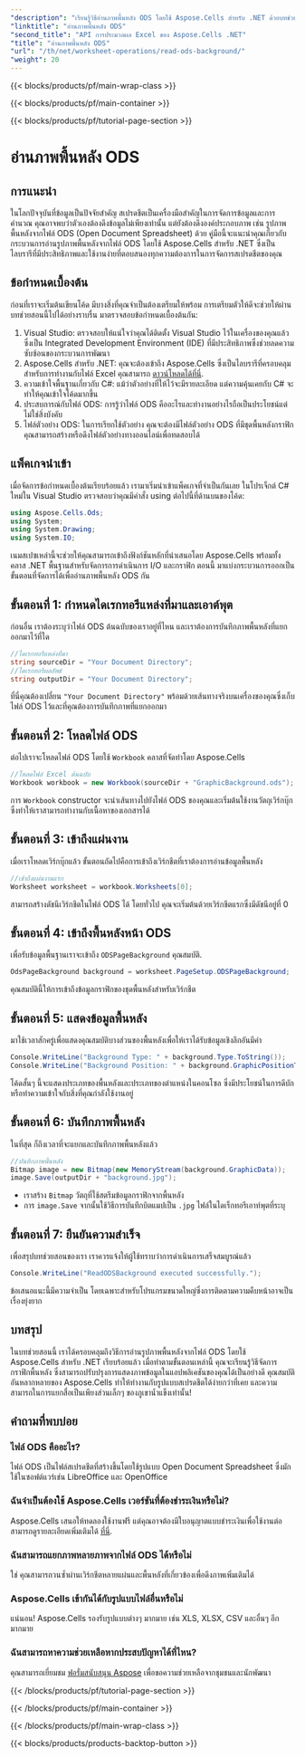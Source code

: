 ```yaml
---
"description": "เรียนรู้วิธีอ่านภาพพื้นหลัง ODS โดยใช้ Aspose.Cells สำหรับ .NET ด้วยบทช่วยสอนแบบทีละขั้นตอนที่ครอบคลุมนี้ เหมาะสำหรับนักพัฒนาและผู้ที่ชื่นชอบ"
"linktitle": "อ่านภาพพื้นหลัง ODS"
"second_title": "API การประมวลผล Excel ของ Aspose.Cells .NET"
"title": "อ่านภาพพื้นหลัง ODS"
"url": "/th/net/worksheet-operations/read-ods-background/"
"weight": 20
---
```


{{< blocks/products/pf/main-wrap-class >}}

{{< blocks/products/pf/main-container >}}

{{< blocks/products/pf/tutorial-page-section >}}

# อ่านภาพพื้นหลัง ODS

## การแนะนำ
ในโลกปัจจุบันที่ข้อมูลเป็นปัจจัยสำคัญ สเปรดชีตเป็นเครื่องมือสำคัญในการจัดการข้อมูลและการคำนวณ คุณอาจพบว่าตัวเองต้องดึงข้อมูลไม่เพียงเท่านั้น แต่ยังต้องดึงองค์ประกอบภาพ เช่น รูปภาพพื้นหลังจากไฟล์ ODS (Open Document Spreadsheet) ด้วย คู่มือนี้จะแนะนำคุณเกี่ยวกับกระบวนการอ่านรูปภาพพื้นหลังจากไฟล์ ODS โดยใช้ Aspose.Cells สำหรับ .NET ซึ่งเป็นไลบรารีที่มีประสิทธิภาพและใช้งานง่ายที่ตอบสนองทุกความต้องการในการจัดการสเปรดชีตของคุณ
## ข้อกำหนดเบื้องต้น
ก่อนที่เราจะเริ่มต้นเขียนโค้ด มีบางสิ่งที่คุณจำเป็นต้องเตรียมให้พร้อม การเตรียมตัวให้ดีจะช่วยให้ผ่านบทช่วยสอนนี้ไปได้อย่างราบรื่น มาตรวจสอบข้อกำหนดเบื้องต้นกัน:
1. Visual Studio: ตรวจสอบให้แน่ใจว่าคุณได้ติดตั้ง Visual Studio ไว้ในเครื่องของคุณแล้ว ซึ่งเป็น Integrated Development Environment (IDE) ที่มีประสิทธิภาพซึ่งช่วยลดความซับซ้อนของกระบวนการพัฒนา
2. Aspose.Cells สำหรับ .NET: คุณจะต้องเข้าถึง Aspose.Cells ซึ่งเป็นไลบรารีที่ครอบคลุมสำหรับการทำงานกับไฟล์ Excel คุณสามารถ [ดาวน์โหลดได้ที่นี่](https://releases-aspose.com/cells/net/).
3. ความเข้าใจพื้นฐานเกี่ยวกับ C#: แม้ว่าตัวอย่างที่ให้ไว้จะมีรายละเอียด แต่ความคุ้นเคยกับ C# จะทำให้คุณเข้าใจโค้ดมากขึ้น
4. ประสบการณ์กับไฟล์ ODS: การรู้ว่าไฟล์ ODS คืออะไรและทำงานอย่างไรถือเป็นประโยชน์แต่ไม่ใช่สิ่งบังคับ
5. ไฟล์ตัวอย่าง ODS: ในการเรียกใช้ตัวอย่าง คุณจะต้องมีไฟล์ตัวอย่าง ODS ที่มีชุดพื้นหลังกราฟิก คุณสามารถสร้างหรือดึงไฟล์ตัวอย่างทางออนไลน์เพื่อทดสอบได้
## แพ็คเกจนำเข้า
เมื่อจัดการข้อกำหนดเบื้องต้นเรียบร้อยแล้ว เรามาเริ่มนำเข้าแพ็คเกจที่จำเป็นกันเลย ในโปรเจ็กต์ C# ใหม่ใน Visual Studio ตรวจสอบว่าคุณมีคำสั่ง using ต่อไปนี้ที่ด้านบนของโค้ด:
```csharp
using Aspose.Cells.Ods;
using System;
using System.Drawing;
using System.IO;
```
เนมสเปซเหล่านี้จะช่วยให้คุณสามารถเข้าถึงฟังก์ชันหลักที่นำเสนอโดย Aspose.Cells พร้อมทั้งคลาส .NET พื้นฐานสำหรับจัดการการดำเนินการ I/O และกราฟิก
ตอนนี้ มาแบ่งกระบวนการออกเป็นขั้นตอนที่จัดการได้เพื่ออ่านภาพพื้นหลัง ODS กัน 
## ขั้นตอนที่ 1: กำหนดไดเรกทอรีแหล่งที่มาและเอาต์พุต
ก่อนอื่น เราต้องระบุว่าไฟล์ ODS ต้นฉบับของเราอยู่ที่ไหน และเราต้องการบันทึกภาพพื้นหลังที่แยกออกมาไว้ที่ใด
```csharp
//ไดเรกทอรีแหล่งที่มา
string sourceDir = "Your Document Directory";
//ไดเรกทอรีผลลัพธ์
string outputDir = "Your Document Directory";
```
ที่นี่คุณต้องเปลี่ยน `"Your Document Directory"` พร้อมด้วยเส้นทางจริงบนเครื่องของคุณซึ่งเก็บไฟล์ ODS ไว้และที่คุณต้องการบันทึกภาพที่แยกออกมา
## ขั้นตอนที่ 2: โหลดไฟล์ ODS 
ต่อไปเราจะโหลดไฟล์ ODS โดยใช้ `Workbook` คลาสที่จัดทำโดย Aspose.Cells
```csharp
//โหลดไฟล์ Excel ต้นฉบับ
Workbook workbook = new Workbook(sourceDir + "GraphicBackground.ods");
```
การ `Workbook` constructor จะนำเส้นทางไปยังไฟล์ ODS ของคุณและเริ่มต้นใช้งานวัตถุเวิร์กบุ๊ก ซึ่งทำให้เราสามารถทำงานกับเนื้อหาของเอกสารได้
## ขั้นตอนที่ 3: เข้าถึงแผ่นงาน 
เมื่อเราโหลดเวิร์กบุ๊กแล้ว ขั้นตอนถัดไปคือการเข้าถึงเวิร์กชีตที่เราต้องการอ่านข้อมูลพื้นหลัง
```csharp
//เข้าถึงแผ่นงานแรก
Worksheet worksheet = workbook.Worksheets[0];
```
สามารถสร้างดัชนีเวิร์กชีตในไฟล์ ODS ได้ โดยทั่วไป คุณจะเริ่มต้นด้วยเวิร์กชีตแรกซึ่งมีดัชนีอยู่ที่ 0
## ขั้นตอนที่ 4: เข้าถึงพื้นหลังหน้า ODS 
เพื่อรับข้อมูลพื้นฐานเราจะเข้าถึง `ODSPageBackground` คุณสมบัติ.
```csharp
OdsPageBackground background = worksheet.PageSetup.ODSPageBackground;
```
คุณสมบัตินี้ให้การเข้าถึงข้อมูลกราฟิกของชุดพื้นหลังสำหรับเวิร์กชีต
## ขั้นตอนที่ 5: แสดงข้อมูลพื้นหลัง
มาใช้เวลาสักครู่เพื่อแสดงคุณสมบัติบางส่วนของพื้นหลังเพื่อให้เราได้รับข้อมูลเชิงลึกอันมีค่า
```csharp
Console.WriteLine("Background Type: " + background.Type.ToString());
Console.WriteLine("Background Position: " + background.GraphicPositionType.ToString());
```
โค้ดสั้นๆ นี้จะแสดงประเภทของพื้นหลังและประเภทของตำแหน่งในคอนโซล ซึ่งมีประโยชน์ในการดีบักหรือทำความเข้าใจกับสิ่งที่คุณกำลังใช้งานอยู่
## ขั้นตอนที่ 6: บันทึกภาพพื้นหลัง 
ในที่สุด ก็ถึงเวลาที่จะแยกและบันทึกภาพพื้นหลังแล้ว
```csharp
//บันทึกภาพพื้นหลัง
Bitmap image = new Bitmap(new MemoryStream(background.GraphicData));
image.Save(outputDir + "background.jpg");
```
- เราสร้าง `Bitmap` วัตถุที่ใช้สตรีมข้อมูลกราฟิกจากพื้นหลัง
- การ `image.Save` จากนั้นใช้วิธีการบันทึกบิตแมปเป็น `.jpg` ไฟล์ในไดเร็กทอรีเอาท์พุตที่ระบุ 
## ขั้นตอนที่ 7: ยืนยันความสำเร็จ 
เพื่อสรุปบทช่วยสอนของเรา เราควรแจ้งให้ผู้ใช้ทราบว่าการดำเนินการเสร็จสมบูรณ์แล้ว
```csharp
Console.WriteLine("ReadODSBackground executed successfully.");
```
ข้อเสนอแนะนี้มีความจำเป็น โดยเฉพาะสำหรับโปรแกรมขนาดใหญ่ซึ่งการติดตามความคืบหน้าอาจเป็นเรื่องยุ่งยาก
## บทสรุป
ในบทช่วยสอนนี้ เราได้ครอบคลุมถึงวิธีการอ่านรูปภาพพื้นหลังจากไฟล์ ODS โดยใช้ Aspose.Cells สำหรับ .NET เรียบร้อยแล้ว เมื่อทำตามขั้นตอนเหล่านี้ คุณจะเรียนรู้วิธีจัดการกราฟิกพื้นหลัง ซึ่งสามารถปรับปรุงการแสดงภาพข้อมูลในแอปพลิเคชันของคุณได้เป็นอย่างดี คุณสมบัติอันหลากหลายของ Aspose.Cells ทำให้ทำงานกับรูปแบบสเปรดชีตได้ง่ายกว่าที่เคย และความสามารถในการแยกสื่อเป็นเพียงส่วนเล็กๆ ของภูเขาน้ำแข็งเท่านั้น!
## คำถามที่พบบ่อย
### ไฟล์ ODS คืออะไร?
ไฟล์ ODS เป็นไฟล์สเปรดชีตที่สร้างขึ้นโดยใช้รูปแบบ Open Document Spreadsheet ซึ่งมักใช้ในซอฟต์แวร์เช่น LibreOffice และ OpenOffice
### ฉันจำเป็นต้องใช้ Aspose.Cells เวอร์ชันที่ต้องชำระเงินหรือไม่?
Aspose.Cells เสนอให้ทดลองใช้งานฟรี แต่คุณอาจต้องมีใบอนุญาตแบบชำระเงินเพื่อใช้งานต่อ สามารถดูรายละเอียดเพิ่มเติมได้ [ที่นี่](https://purchase-aspose.com/buy).
### ฉันสามารถแยกภาพหลายภาพจากไฟล์ ODS ได้หรือไม่
ใช่ คุณสามารถวนซ้ำผ่านเวิร์กชีตหลายแผ่นและพื้นหลังที่เกี่ยวข้องเพื่อดึงภาพเพิ่มเติมได้
### Aspose.Cells เข้ากันได้กับรูปแบบไฟล์อื่นหรือไม่
แน่นอน! Aspose.Cells รองรับรูปแบบต่างๆ มากมาย เช่น XLS, XLSX, CSV และอื่นๆ อีกมากมาย
### ฉันสามารถหาความช่วยเหลือหากประสบปัญหาได้ที่ไหน?
คุณสามารถเยี่ยมชม [ฟอรั่มสนับสนุน Aspose](https://forum.aspose.com/c/cells/9) เพื่อขอความช่วยเหลือจากชุมชนและนักพัฒนา

{{< /blocks/products/pf/tutorial-page-section >}}

{{< /blocks/products/pf/main-container >}}

{{< /blocks/products/pf/main-wrap-class >}}

{{< blocks/products/products-backtop-button >}}